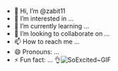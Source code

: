 - 👋 Hi, I’m @zabit11
- 👀 I’m interested in ...
- 🌱 I’m currently learning ...
- 💞️ I’m looking to collaborate on ...
- 📫 How to reach me ...
- 😄 Pronouns: ...
- ⚡ Fun fact: ...
👌![SoExcited~GIF](https://github.com/zabit11/zabit11/assets/160424508/29cf3189-857e-49fe-a731-b60e26f473e9)

<!---
zabit11/zabit11 is a ✨ special ✨ repository because its `README.md` (this file) appears on your GitHub profile.
You can click the Preview link to take a look at your changes.
--->
